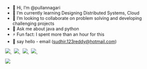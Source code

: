 - 👋 Hi, I’m @pullannagari
- 🌱 I’m currently learning Designing Distributed Systems, Cloud
- 👯 I’m looking to collaborate on problem solving and developing challenging projects
- 💬 Ask me about java and python
- ⚡ Fun fact: I spent more than an hour for this
- 🤝 say hello - email (sudhir.123reddy@hotmail.com)

<p>
  
  <a href="https://www.linkedin.com/in/sudhirreddyp/">
    <img src="https://img.shields.io/badge/linkedin-%230077B5.svg?&style=for-the-badge&logo=linkedin&logoColor=white" />
  </a>&nbsp;
  <a href="https://aws.amazon.com/">
    <img src="https://img.shields.io/badge/Amazon_AWS-FF9900?style=for-the-badge&logo=amazonaws&logoColor=white" />
  </a>&nbsp;
  <a href="https://www.python.org/">
    <img src="https://img.shields.io/badge/Python-FFD43B?style=for-the-badge&logo=python&logoColor=blue" />
  </a>&nbsp;
  <a href="https://graphql.org/">
    <img src="https://img.shields.io/badge/-GraphQL-E10098?style=for-the-badge&logo=graphql&logoColor=white" />
  </a>&nbsp;
  
</p>
<img src="https://img.shields.io/badge/version-0.1-blue">
